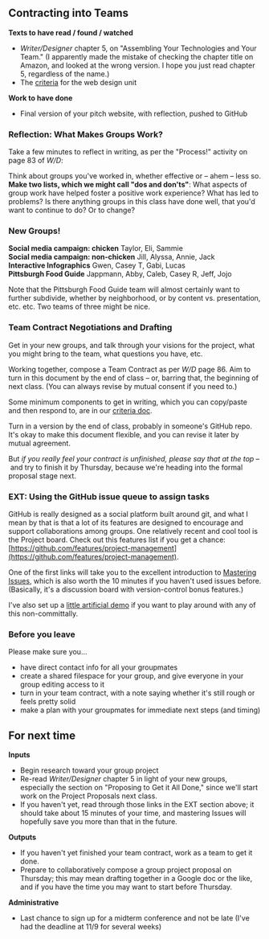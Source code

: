 ## Contracting into Teams

**Texts to have read / found / watched** 

* *Writer/Designer* chapter 5, on "Assembling Your Technologies and Your Team." (I apparently made the mistake of checking the chapter title on Amazon, and looked at the wrong version. I hope you just read chapter 5, regardless of the name.)
* The [criteria](http://bit.ly/cdm2017fall) for the web design unit

**Work to have done**

* Final version of your pitch website, with reflection, pushed to GitHub


<!--
[toc tag="h2" title="Plan for the Day"]
-->



### Reflection: What Makes Groups Work?
Take a few minutes to reflect in writing, as per the "Process!" activity on page 83 of *W/D*:

<div class="alert alert-success">
Think about groups you've worked in, whether effective or – ahem – less so. <strong>Make two lists, which we might call "dos and don'ts"</strong>: What aspects of group work have helped foster a positive work experience? What has led to problems? Is there anything groups in this class have done well, that you'd want to continue to do? Or to change?
</div>

### New Groups!

<div class="cols-2">
<div id="team-chicken" class="alert alert-white">
<strong>Social media campaign: chicken</strong>
Taylor, Eli, Sammie
</div>
<div id="team-instagram" class="alert alert-white">
<strong>Social media campaign: non-chicken</strong>
Jill, Alyssa, Annie, Jack
</div>
<div id="team-datavis" class="alert alert-white">
<strong>Interactive Infographics</strong>
Gwen, Casey T, Gabi, Lucas
</div>
<div id="team-foodie" class="alert alert-white">
<strong>Pittsburgh Food Guide</strong>
Jappmann, Abby, Caleb, Casey R, Jeff, Jojo
</div>
</div>

Note that the Pittsburgh Food Guide team will almost certainly want to further subdivide, whether by neighborhood, or by content vs. presentation, etc. etc. Two teams of three might be nice.

### Team Contract Negotiations and Drafting
Get in your new groups, and talk through your visions for the project, what you might bring to the team, what questions you have, etc. 

<div class="alert alert-success">
Working together, compose a Team Contract as per <em>W/D</em> page 86. Aim to turn in this document by the end of class – or, barring that, the beginning of next class. (You can always revise by mutual consent if you need to.)

Some minimum components to get in writing, which you can copy/paste and then respond to, are in our <a href="http://bit.ly/cdm2017fall">criteria doc</a>.
</div>

Turn in a version by the end of class, probably in someone's GitHub repo. It's okay to make this document flexible, and you can revise it later by mutual agreement. 

But *if you really feel your contract is unfinished, please say that at the top* – and try to finish it by Thursday, because we're heading into the formal proposal stage next.

### EXT: Using the GitHub issue queue to assign tasks

<!-- Remember from way back in the beginning of the semester, when we learned about Version Control Systems and why git is worth knowing? A big part of that was collaboration. -->

GitHub is really designed as a social platform built around git, and what I mean by that is that a lot of its features are designed to encourage and support collaborations among groups. One relatively recent and cool tool is the Project board. Check out this features list if you get a chance: [https://github.com/features/project-management](https://github.com/features/project-management). 

One of the first links will take you to the excellent introduction to [Mastering Issues](https://guides.github.com/features/issues/), which is also worth the 10 minutes if you haven't used issues before. (Basically, it's a discussion board with version-control bonus features.)

I've also set up a [little artificial demo](https://github.com/benmiller314/cdm-demo2/projects/1) if you want to play around with any of this non-committally.


### Before you leave

Please make sure you...

* have direct contact info for all your groupmates
* create a shared filespace for your group, and give everyone in your group editing access to it
* turn in your team contract, with a note saying whether it's still rough or feels pretty solid
* make a plan with your groupmates for immediate next steps (and timing)

## For next time

**Inputs**

* Begin research toward your group project
* Re-read *Writer/Designer* chapter 5 in light of your new groups, especially the section on "Proposing to Get it All Done," since we'll start work on the Project Proposals next class.
* If you haven't yet, read through those links in the EXT section above; it should take about 15 minutes of your time, and mastering Issues will hopefully save you more than that in the future.

**Outputs**

* If you haven't yet finished your team contract, work as a team to get it done. 
* Prepare to collaboratively compose a group project proposal on Thursday; this may mean drafting together in a Google doc or the like, and if you have the time you may want to start before Thursday.

**Administrative**

* Last chance to sign up for a midterm conference and not be late (I've had the deadline at 11/9 for several weeks)
